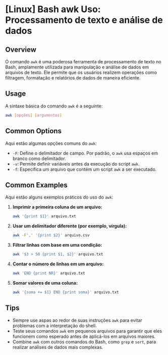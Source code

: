 # [Linux] Bash awk Uso: Processamento de texto e análise de dados

## Overview
O comando `awk` é uma poderosa ferramenta de processamento de texto no Bash, amplamente utilizada para manipulação e análise de dados em arquivos de texto. Ele permite que os usuários realizem operações como filtragem, formatação e relatórios de dados de maneira eficiente.

## Usage
A sintaxe básica do comando `awk` é a seguinte:

```bash
awk [opções] [argumentos]
```

## Common Options
Aqui estão algumas opções comuns do `awk`:

- `-F`: Define o delimitador de campo. Por padrão, o `awk` usa espaços em branco como delimitador.
- `-v`: Permite definir variáveis antes da execução do script `awk`.
- `-f`: Especifica um arquivo que contém um script `awk` a ser executado.

## Common Examples
Aqui estão alguns exemplos práticos do uso do `awk`:

1. **Imprimir a primeira coluna de um arquivo:**
   ```bash
   awk '{print $1}' arquivo.txt
   ```

2. **Usar um delimitador diferente (por exemplo, vírgula):**
   ```bash
   awk -F',' '{print $2}' arquivo.csv
   ```

3. **Filtrar linhas com base em uma condição:**
   ```bash
   awk '$3 > 50 {print $1, $2}' arquivo.txt
   ```

4. **Contar o número de linhas em um arquivo:**
   ```bash
   awk 'END {print NR}' arquivo.txt
   ```

5. **Somar valores de uma coluna:**
   ```bash
   awk '{soma += $1} END {print soma}' arquivo.txt
   ```

## Tips
- Sempre use aspas ao redor de suas instruções `awk` para evitar problemas com a interpretação do shell.
- Teste seus comandos `awk` em pequenos arquivos para garantir que eles funcionem como esperado antes de aplicá-los em arquivos maiores.
- Combine `awk` com outros comandos do Bash, como `grep` e `sort`, para realizar análises de dados mais complexas.